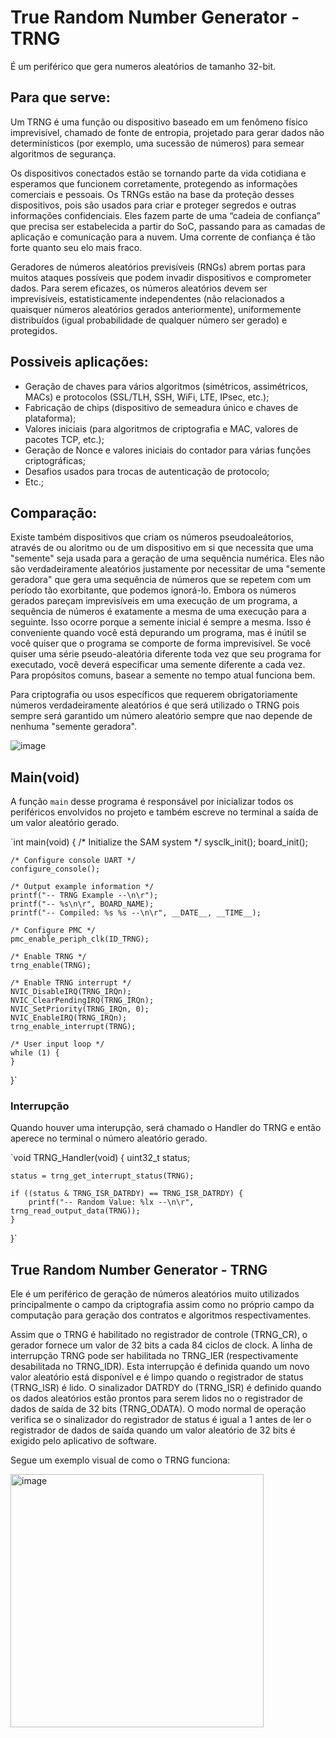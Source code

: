 # True Random Number Generator - TRNG

É um periférico que gera numeros aleatórios de tamanho 32-bit.

## Para que serve:

Um TRNG é uma função ou dispositivo baseado em um fenômeno físico imprevisível, chamado de fonte de entropia, projetado para gerar dados não determinísticos (por exemplo, uma sucessão de números) para semear algoritmos de segurança.

Os dispositivos conectados estão se tornando parte da vida cotidiana e esperamos que funcionem corretamente, protegendo as informações comerciais e pessoais. Os TRNGs estão na base da proteção desses dispositivos, pois são usados para criar e proteger segredos e outras informações confidenciais. Eles fazem parte de uma “cadeia de confiança” que precisa ser estabelecida a partir do SoC, passando para as camadas de aplicação e comunicação para a nuvem. Uma corrente de confiança é tão forte quanto seu elo mais fraco.

Geradores de números aleatórios previsíveis (RNGs) abrem portas para muitos ataques possíveis que podem invadir dispositivos e comprometer dados. Para serem eficazes, os números aleatórios devem ser imprevisíveis, estatisticamente independentes (não relacionados a quaisquer números aleatórios gerados anteriormente), uniformemente distribuídos (igual probabilidade de qualquer número ser gerado) e protegidos.

## Possiveis aplicações:

- Geração de chaves para vários algoritmos (simétricos, assimétricos, MACs) e protocolos (SSL/TLH, SSH, WiFi, LTE, IPsec, etc.);
- Fabricação de chips (dispositivo de semeadura único e chaves de plataforma);
- Valores iniciais (para algoritmos de criptografia e MAC, valores de pacotes TCP, etc.);
- Geração de Nonce e valores iniciais do contador para várias funções criptográficas;
- Desafios usados para trocas de autenticação de protocolo;
- Etc.;

## Comparação:

Existe também dispositivos que criam os números pseudoaleátorios, através de ou aloritmo ou de um dispositivo em si que necessita que uma "semente" seja usada para a geração de uma sequência numérica. Eles não são verdadeiramente aleatórios justamente por necessitar de uma "semente geradora" que gera uma sequência de números que se repetem com um período tão exorbitante, que podemos ignorá-lo. Embora os números gerados pareçam imprevisíveis em uma execução de um programa, a sequência de números é exatamente a mesma de uma execução para a seguinte. Isso ocorre porque a semente inicial é sempre a mesma. Isso é conveniente quando você está depurando um programa, mas é inútil se você quiser que o programa se comporte de forma imprevisível. Se você quiser uma série pseudo-aleatória diferente toda vez que seu programa for executado, você deverá especificar uma semente diferente a cada vez. Para propósitos comuns, basear a semente no tempo atual funciona bem.

Para criptografia ou usos específicos que requerem obrigatoriamente números verdadeiramente aleatórios é que será utilizado o TRNG pois sempre será garantido um número aleatório sempre que nao depende de nenhuma "semente geradora".

![image](https://user-images.githubusercontent.com/62663074/171724487-b2a4dfa9-dd34-4ed6-ab44-5fcc74792ae4.png)

## Main(void)

A função `main` desse programa é responsável por inicializar todos os periféricos envolvidos no projeto e também escreve no terminal a saída de um valor aleatório gerado.

`int main(void)
{
	/* Initialize the SAM system */
	sysclk_init();
	board_init();

	/* Configure console UART */
	configure_console();

	/* Output example information */
	printf("-- TRNG Example --\n\r");
	printf("-- %s\n\r", BOARD_NAME);
	printf("-- Compiled: %s %s --\n\r", __DATE__, __TIME__);

	/* Configure PMC */
	pmc_enable_periph_clk(ID_TRNG);

	/* Enable TRNG */
	trng_enable(TRNG);

	/* Enable TRNG interrupt */
	NVIC_DisableIRQ(TRNG_IRQn);
	NVIC_ClearPendingIRQ(TRNG_IRQn);
	NVIC_SetPriority(TRNG_IRQn, 0);
	NVIC_EnableIRQ(TRNG_IRQn);
	trng_enable_interrupt(TRNG);

	/* User input loop */
	while (1) {
	}
}`

### Interrupção

Quando houver uma interupção, será chamado o Handler do TRNG e então aperece no terminal o número aleatório gerado.

`void TRNG_Handler(void)
{
	uint32_t status;

	status = trng_get_interrupt_status(TRNG);

	if ((status & TRNG_ISR_DATRDY) == TRNG_ISR_DATRDY) {
		printf("-- Random Value: %lx --\n\r", trng_read_output_data(TRNG));
	}
}`

## True Random Number Generator - TRNG

Ele é um periférico de geração de números aleatórios muito utilizados principalmente o campo da criptografia assim como no próprio campo da computação para geração dos contratos e algoritmos respectivamentes.

Assim que o TRNG é habilitado no registrador de controle (TRNG_CR), o gerador fornece um valor de 32 bits a cada 84 ciclos de clock. A linha de interrupção TRNG pode ser habilitada no TRNG_IER (respectivamente desabilitada no TRNG_IDR). Esta interrupção é definida quando um novo valor aleatório está disponível e é limpo quando o registrador de status (TRNG_ISR) é lido. O sinalizador DATRDY do (TRNG_ISR) é definido quando os dados aleatórios estão prontos para serem lidos no
o registrador de dados de saída de 32 bits (TRNG_ODATA). O modo normal de operação verifica se o sinalizador do registrador de status é igual a 1 antes de ler o registrador de dados de saída quando um valor aleatório de 32 bits é exigido pelo aplicativo de software.

Segue um exemplo visual de como o TRNG funciona:

<img width="405" alt="image" src="https://user-images.githubusercontent.com/62663074/172023626-c8ba8207-ef9b-447b-8353-606c574c170c.png">




















































